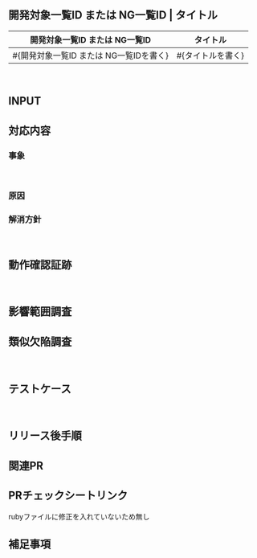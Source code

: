 <!-- 開発種別に応じて、必要な項目は必ず記載するようにしてください -->
<!-- 記載が不要な場合は、項目ごと削除してください -->
## 開発対象一覧ID または NG一覧ID | タイトル
<!-- 必須 -->
開発対象一覧ID または NG一覧ID | タイトル
-- | --
#{開発対象一覧ID または NG一覧IDを書く} | #{タイトルを書く}
​
## INPUT
<!-- 新規機能開発の場合必須 -->
<!-- XDリンク -->
<!-- 仕様書リンク -->
<!-- 設計書リンク -->

## 対応内容
<!-- 必須 -->
<!-- 新規開発の場合、対応した内容を箇条書きで記載する -->
<!-- バグ改修、STG NG改修の場合、以下の事象・原因・解消方針を記載する -->

### 事象
<!-- バグ改修、STG NG改修の場合必須 -->
<!-- タイトルより詳しい事象、再現条件を記載する -->
​
### 原因
<!-- バグ改修、STG NG改修の場合必須 -->

### 解消方針
<!-- バグ改修、STG NG改修の場合必須 -->
​
## 動作確認証跡
<!-- STG NG改修の場合必須 -->
<!-- UI改修の場合は画面のスクショまたは動画、バッチ処理はログを添付する -->
<!-- 〇〇が△△になっている、といった期待値をテキストとして添える -->
​
## 影響範囲調査
<!-- バグ改修、STG NG改修の場合必須 -->
<!-- 変更したクラス名やメソッド名をgrepした結果を添付する -->
<!-- grep結果から影響範囲をチェックボックス形式で箇条書きにする -->
<!-- 動作確認ができた場合はチェックボックスにチェックを付ける -->

## 類似欠陥調査
<!-- バグ改修、STG NG改修の場合必須 -->
<!-- 機能的に類似欠陥が発生しうる箇所をチェックボックス形式で箇条書きにする 例)レポート一覧のソート機能にバグがあった場合、データファイル一覧のソート機能も確認する、等 -->
<!-- 動作確認ができた場合はチェックボックスにチェックを付ける -->
​
## テストケース
<!-- バグ改修、新規機能開発の場合必須 -->
​
## リリース後手順
<!-- リリース後手順が存在する場合のみ -->
<!-- 不要な場合は項目ごと削除する -->

## 関連PR
<!-- 関連PRが存在する場合のみ -->
<!-- 不要な場合は項目ごと削除する -->

## PRチェックシートリンク
<!-- rubyファイルに修正を入れている場合は下記の1行を削除し、チェックシートのリンクを貼る -->
rubyファイルに修正を入れていないため無し

## 補足事項
<!-- FMT以外で伝えたいことがある場合のみ -->
<!-- 不要な場合は項目ごと削除する -->
